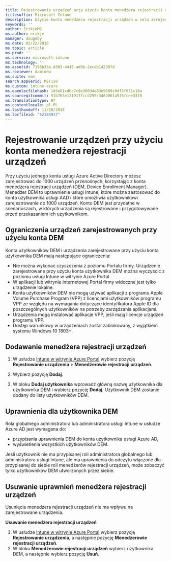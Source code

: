 ```yaml
---
title: Rejestrowanie urządzeń przy użyciu konta menedżera rejestracji urządzeń
titlesuffix: Microsoft Intune
description: Użycie konta menedżera rejestracji urządzeń w celu zarejestrowania urządzeń w usłudze Intune. "
keywords: ''
author: ErikjeMS
ms.author: erikje
manager: dougeby
ms.date: 02/22/2018
ms.topic: article
ms.prod: ''
ms.service: microsoft-intune
ms.technology: ''
ms.assetid: 7196b33e-d303-4415-ad0b-2ecdb14230fd
ms.reviewer: damionw
ms.suite: ems
search.appverid: MET150
ms.custom: intune-azure
ms.openlocfilehash: 1d3e01cdbc7c9e30034e83e9609c0df5f031c18a
ms.sourcegitcommit: 51b763e131917fccd255c346286fa515fcee33f0
ms.translationtype: HT
ms.contentlocale: pl-PL
ms.lasthandoff: 11/20/2018
ms.locfileid: "52184917"
---
```

# <a name="enroll-devices-by-using-a-device-enrollment-manager-account"></a>Rejestrowanie urządzeń przy użyciu konta menedżera rejestracji urządzeń

Przy użyciu jednego konta usługi Azure Active Directory możesz zarejestrować do 1000 urządzeń przenośnych, korzystając z konta menedżera rejestracji urządzeń (DEM, Device Enrollment Manager). Menedżer DEM to uprawnienie usługi Intune, które można zastosować do konta użytkownika usługi AAD i które umożliwia użytkownikowi zarejestrowanie do 1000 urządzeń. Konto DEM jest przydatne w scenariuszach, w których urządzenia są rejestrowane i przygotowywane przed przekazaniem ich użytkownikom.

## <a name="limitations-of-devices-that-are-enrolled-with-a-dem-account"></a>Ograniczenia urządzeń zarejestrowanych przy użyciu konta DEM

Konta użytkowników DEM i urządzenia zarejestrowane przy użyciu konta użytkownika DEM mają następujące ograniczenia:

  - Nie można wykonać czyszczenia z poziomu Portalu firmy. Urządzenie zarejestrowane przy użyciu konta użytkownika DEM można wyczyścić z poziomu usługi Intune w witrynie Azure Portal.
  - W aplikacji lub witrynie internetowej Portal firmy widoczne jest tylko urządzenie lokalne.
  - Konta użytkowników DEM nie mogą używać aplikacji z programu Apple Volume Purchase Program (VPP) z licencjami użytkowników programu VPP ze względu na wymagania dotyczące identyfikatora Apple ID dla poszczególnych użytkowników na potrzeby zarządzania aplikacjami.
  - Urządzenia mogą instalować aplikacje VPP, jeśli mają licencje urządzeń programu VPP.
  - Dostęp warunkowy w urządzeniach został zablokowany, z wyjątkiem systemu Windows 10 1803+.


## <a name="add-a-device-enrollment-manager"></a>Dodawanie menedżera rejestracji urządzeń

1.  W usłudze [Intune w witrynie Azure Portal](https://aka.ms/intuneportal) wybierz pozycję **Rejestrowanie urządzenia** > **Menedżerowie rejestracji urządzeń**.

2.  Wybierz pozycję **Dodaj**.

3.  W bloku **Dodaj użytkownika** wprowadź główną nazwę użytkownika dla użytkownika DEM i wybierz pozycję **Dodaj**. Użytkownik DEM zostanie dodany do listy użytkowników DEM.

## <a name="permissions-for-dem"></a>Uprawnienia dla użytkownika DEM

Rola globalnego administratora lub administratora usługi Intune w usłudze Azure AD jest wymagana do:
- przypisania uprawnienia DEM do konta użytkownika usługi Azure AD,
- wyświetlenia wszystkich użytkowników DEM.

Jeśli użytkownik nie ma przypisanej roli administratora globalnego lub administratora usługi Intune, ale ma uprawnienia do odczytu włączone dla przypisanej do siebie roli menedżerów rejestracji urządzeń, może zobaczyć tylko użytkowników DEM utworzonych przez siebie.


## <a name="remove-device-enrollment-manager-permissions"></a>Usuwanie uprawnień menedżera rejestracji urządzeń

Usunięcie menedżera rejestracji urządzeń nie ma wpływu na zarejestrowane urządzenia.

**Usuwanie menedżera rejestracji urządzeń**

1. W usłudze [Intune w witrynie Azure Portal](https://aka.ms/intuneportal) wybierz pozycję **Rejestrowanie urządzenia**, a następnie pozycję **Menedżerowie rejestracji urządzeń**.
2. W bloku **Menedżerowie rejestracji urządzeń** wybierz użytkownika DEM, a następnie wybierz pozycję **Usuń**.


